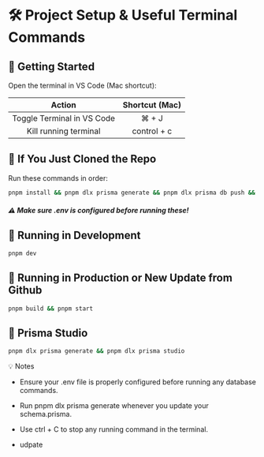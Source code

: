 # 🛠 Project Setup & Useful Terminal Commands

## 🚀 Getting Started

Open the terminal in VS Code (Mac shortcut):

|           Action           | Shortcut (Mac) |
| :------------------------: | :------------: |
| Toggle Terminal in VS Code |     ⌘ + J      |
|   Kill running terminal    |  control + c   |

## 📁 If You Just Cloned the Repo

Run these commands in order:

```bash
pnpm install && pnpm dlx prisma generate && pnpm dlx prisma db push && pnpm dev
```

##### ⚠️ Make sure .env is configured before running these!

## 🧪 Running in Development

```bash
pnpm dev
```

## 🚀 Running in Production or New Update from Github

```bash
pnpm build && pnpm start
```

## 🧬 Prisma Studio

```bash
pnpm dlx prisma generate && pnpm dlx prisma studio
```

💡 Notes

- Ensure your .env file is properly configured before running any database commands.

- Run pnpm dlx prisma generate whenever you update your schema.prisma.

- Use ctrl + C to stop any running command in the terminal.

- udpate
